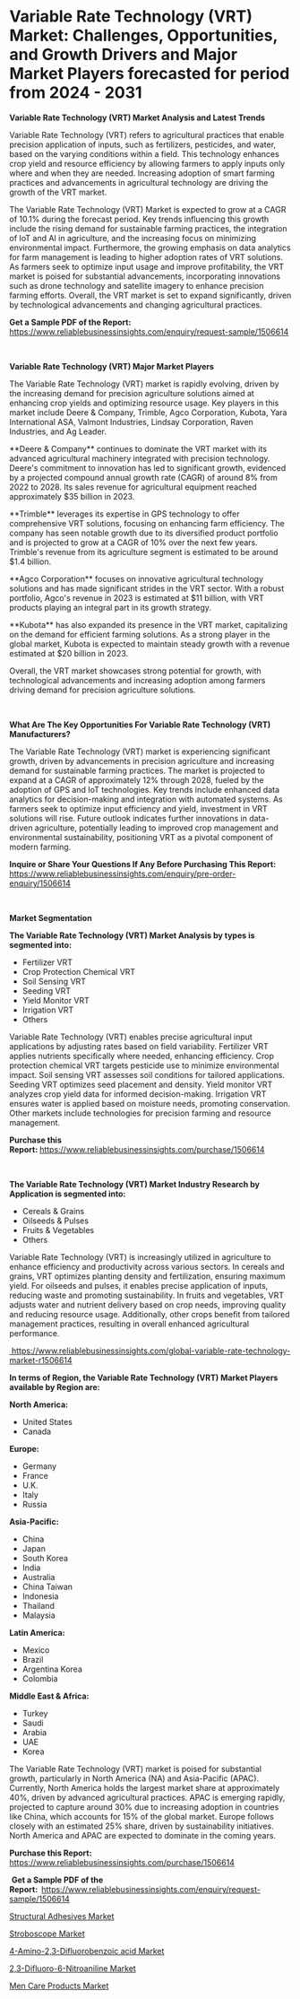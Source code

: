 <p><h1>Variable Rate Technology (VRT) Market: Challenges, Opportunities, and Growth Drivers and Major Market Players forecasted for period from 2024 - 2031</h1></p><p><strong>Variable Rate Technology (VRT) Market Analysis and Latest Trends</strong></p>
<p><p>Variable Rate Technology (VRT) refers to agricultural practices that enable precision application of inputs, such as fertilizers, pesticides, and water, based on the varying conditions within a field. This technology enhances crop yield and resource efficiency by allowing farmers to apply inputs only where and when they are needed. Increasing adoption of smart farming practices and advancements in agricultural technology are driving the growth of the VRT market.</p><p>The Variable Rate Technology (VRT) Market is expected to grow at a CAGR of 10.1% during the forecast period. Key trends influencing this growth include the rising demand for sustainable farming practices, the integration of IoT and AI in agriculture, and the increasing focus on minimizing environmental impact. Furthermore, the growing emphasis on data analytics for farm management is leading to higher adoption rates of VRT solutions. As farmers seek to optimize input usage and improve profitability, the VRT market is poised for substantial advancements, incorporating innovations such as drone technology and satellite imagery to enhance precision farming efforts. Overall, the VRT market is set to expand significantly, driven by technological advancements and changing agricultural practices.</p></p>
<p><strong>Get a Sample PDF of the Report:&nbsp;</strong> <a href="https://www.reliablebusinessinsights.com/enquiry/request-sample/1506614">https://www.reliablebusinessinsights.com/enquiry/request-sample/1506614</a></p>
<p>&nbsp;</p>
<p><strong>Variable Rate Technology (VRT) Major Market Players</strong></p>
<p><p>The Variable Rate Technology (VRT) market is rapidly evolving, driven by the increasing demand for precision agriculture solutions aimed at enhancing crop yields and optimizing resource usage. Key players in this market include Deere & Company, Trimble, Agco Corporation, Kubota, Yara International ASA, Valmont Industries, Lindsay Corporation, Raven Industries, and Ag Leader.</p><p>**Deere & Company** continues to dominate the VRT market with its advanced agricultural machinery integrated with precision technology. Deere's commitment to innovation has led to significant growth, evidenced by a projected compound annual growth rate (CAGR) of around 8% from 2022 to 2028. Its sales revenue for agricultural equipment reached approximately $35 billion in 2023.</p><p>**Trimble** leverages its expertise in GPS technology to offer comprehensive VRT solutions, focusing on enhancing farm efficiency. The company has seen notable growth due to its diversified product portfolio and is projected to grow at a CAGR of 10% over the next few years. Trimble's revenue from its agriculture segment is estimated to be around $1.4 billion.</p><p>**Agco Corporation** focuses on innovative agricultural technology solutions and has made significant strides in the VRT sector. With a robust portfolio, Agco's revenue in 2023 is estimated at $11 billion, with VRT products playing an integral part in its growth strategy.</p><p>**Kubota** has also expanded its presence in the VRT market, capitalizing on the demand for efficient farming solutions. As a strong player in the global market, Kubota is expected to maintain steady growth with a revenue estimated at $20 billion in 2023.</p><p>Overall, the VRT market showcases strong potential for growth, with technological advancements and increasing adoption among farmers driving demand for precision agriculture solutions.</p></p>
<p>&nbsp;</p>
<p><strong>What Are The Key Opportunities For Variable Rate Technology (VRT) Manufacturers?</strong></p>
<p><p>The Variable Rate Technology (VRT) market is experiencing significant growth, driven by advancements in precision agriculture and increasing demand for sustainable farming practices. The market is projected to expand at a CAGR of approximately 12% through 2028, fueled by the adoption of GPS and IoT technologies. Key trends include enhanced data analytics for decision-making and integration with automated systems. As farmers seek to optimize input efficiency and yield, investment in VRT solutions will rise. Future outlook indicates further innovations in data-driven agriculture, potentially leading to improved crop management and environmental sustainability, positioning VRT as a pivotal component of modern farming.</p></p>
<p><strong>Inquire or Share Your Questions If Any Before Purchasing This Report:</strong> <a href="https://www.reliablebusinessinsights.com/enquiry/pre-order-enquiry/1506614">https://www.reliablebusinessinsights.com/enquiry/pre-order-enquiry/1506614</a></p>
<p>&nbsp;</p>
<p><strong>Market Segmentation</strong></p>
<p><strong>The Variable Rate Technology (VRT) Market Analysis by types is segmented into:</strong></p>
<p><ul><li>Fertilizer VRT</li><li>Crop Protection Chemical VRT</li><li>Soil Sensing VRT</li><li>Seeding VRT</li><li>Yield Monitor VRT</li><li>Irrigation VRT</li><li>Others</li></ul></p>
<p><p>Variable Rate Technology (VRT) enables precise agricultural input applications by adjusting rates based on field variability. Fertilizer VRT applies nutrients specifically where needed, enhancing efficiency. Crop protection chemical VRT targets pesticide use to minimize environmental impact. Soil sensing VRT assesses soil conditions for tailored applications. Seeding VRT optimizes seed placement and density. Yield monitor VRT analyzes crop yield data for informed decision-making. Irrigation VRT ensures water is applied based on moisture needs, promoting conservation. Other markets include technologies for precision farming and resource management.</p></p>
<p><strong>Purchase this Report:&nbsp;</strong><a href="https://www.reliablebusinessinsights.com/purchase/1506614">https://www.reliablebusinessinsights.com/purchase/1506614</a></p>
<p>&nbsp;</p>
<p><strong>The Variable Rate Technology (VRT) Market Industry Research by Application is segmented into:</strong></p>
<p><ul><li>Cereals & Grains</li><li>Oilseeds & Pulses</li><li>Fruits & Vegetables</li><li>Others</li></ul></p>
<p><p>Variable Rate Technology (VRT) is increasingly utilized in agriculture to enhance efficiency and productivity across various sectors. In cereals and grains, VRT optimizes planting density and fertilization, ensuring maximum yield. For oilseeds and pulses, it enables precise application of inputs, reducing waste and promoting sustainability. In fruits and vegetables, VRT adjusts water and nutrient delivery based on crop needs, improving quality and reducing resource usage. Additionally, other crops benefit from tailored management practices, resulting in overall enhanced agricultural performance.</p></p>
<p><a href="https://www.reliablebusinessinsights.com/global-variable-rate-technology-market-r1506614">&nbsp;https://www.reliablebusinessinsights.com/global-variable-rate-technology-market-r1506614</a></p>
<p><strong>In terms of Region, the Variable Rate Technology (VRT) Market Players available by Region are:</strong></p>
<p>
    <p> <strong> North America: </strong>
        <ul>
            <li>United States</li>
            <li>Canada</li>
        </ul>
        </p> 
    <p> <strong> Europe: </strong>
        <ul>
            <li>Germany</li>
            <li>France</li>
            <li>U.K.</li>
            <li>Italy</li>
            <li>Russia</li>
        </ul>
        </p> 
    <p> <strong> Asia-Pacific: </strong>
        <ul>
            <li>China</li>
            <li>Japan</li>
            <li>South Korea</li>
            <li>India</li>
            <li>Australia</li>
            <li>China Taiwan</li>
            <li>Indonesia</li>
            <li>Thailand</li>
            <li>Malaysia</li>
        </ul>
        </p> 
    <p> <strong> Latin America: </strong>
        <ul>
            <li>Mexico</li>
            <li>Brazil</li>
            <li>Argentina Korea</li>
            <li>Colombia</li>
        </ul>
        </p> 
    <p> <strong> Middle East & Africa: </strong>
        <ul>
            <li>Turkey</li>
            <li>Saudi</li>
            <li>Arabia</li>
            <li>UAE</li>
            <li>Korea</li>
        </ul>
    </p>
    </p>
<p><p>The Variable Rate Technology (VRT) market is poised for substantial growth, particularly in North America (NA) and Asia-Pacific (APAC). Currently, North America holds the largest market share at approximately 40%, driven by advanced agricultural practices. APAC is emerging rapidly, projected to capture around 30% due to increasing adoption in countries like China, which accounts for 15% of the global market. Europe follows closely with an estimated 25% share, driven by sustainability initiatives. North America and APAC are expected to dominate in the coming years.</p></p>
<p><strong>Purchase this Report: </strong><a href="https://www.reliablebusinessinsights.com/purchase/1506614">https://www.reliablebusinessinsights.com/purchase/1506614</a></p>
<p>&nbsp;<strong>Get a Sample PDF of the Report:&nbsp;&nbsp;</strong><a href="https://www.reliablebusinessinsights.com/enquiry/request-sample/1506614">https://www.reliablebusinessinsights.com/enquiry/request-sample/1506614</a></p>
<p><strong></strong></p>
<p><p><a href="https://www.linkedin.com/pulse/structural-adhesives-market-global-regional-analysis-pyiyc">Structural Adhesives Market</a></p><p><a href="https://www.linkedin.com/pulse/global-stroboscope-market-status-2024-2031-forecast-region-tccte?trackingId=G6%2FkiZFrSJynRVMInLCsiA%3D%3D">Stroboscope Market</a></p><p><a href="https://medium.com/@oscarmatterson/4-amino-2-3-difluorobenzoic-acid-industry-analysis-report-its-market-size-share-trends-by-c5edb320fef6?postPublishedType=repub">4-Amino-2,3-Difluorobenzoic acid Market</a></p><p><a href="https://medium.com/@gersikodra2022/global-perspectives-on-2-3-difluoro-6-nitroaniline-market-trends-challenges-and-forecast-2024-92525751727f">2,3-Difluoro-6-Nitroaniline Market</a></p><p><a href="https://issuu.com/reportprime-2/docs/men-care-products-market-size-2030._3962eb874bea15">Men Care Products Market</a></p></p>